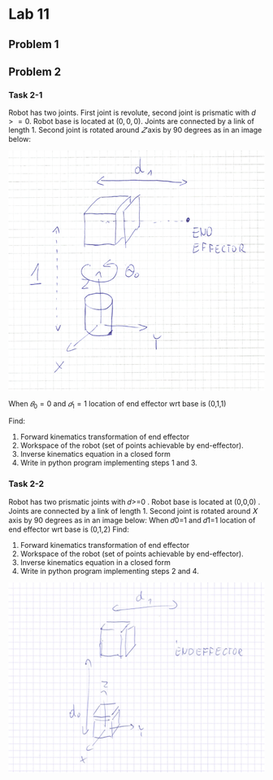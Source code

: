 # Lab 11

## Problem 1

## Problem 2

### Task 2-1

Robot has two joints. First joint is revolute, second joint is prismatic with $d >= 0$. Robot base is located at $(0,0,0)$.
Joints are connected by a link of length $1$.
Second joint is rotated around $𝑍$ axis by 90 degrees as in an image below:

![](robot1.png)

When  $𝜃_0=0$ and $𝑑_1=1$ location of end effector wrt base is  (0,1,1) 

Find:

1. Forward kinematics transformation of end effector
2. Workspace of the robot (set of points achievable by end-effector).
3. Inverse kinematics equation in a closed form
4. Write in python program implementing steps 1 and 3.


### Task 2-2

Robot has two prismatic joints with  𝑑>=0 . Robot base is located at  (0,0,0) . Joints are connected by a link of length 1. Second joint is rotated around  𝑋  axis by 90 degrees as in an image below:
When  𝑑0=1  and  𝑑1=1  location of end effector wrt base is  (0,1,2) 
Find:

1. Forward kinematics transformation of end effector
2. Workspace of the robot (set of points achievable by end-effector).
3. Inverse kinematics equation in a closed form
4. Write in python program implementing steps 2 and 4.

![](robot2.png)
